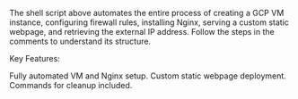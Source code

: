 The shell script above automates the entire process of creating a GCP VM instance, configuring firewall rules, installing Nginx, serving a custom static webpage, and retrieving the external IP address. Follow the steps in the comments to understand its structure.

Key Features:

Fully automated VM and Nginx setup.
Custom static webpage deployment.
Commands for cleanup included.
